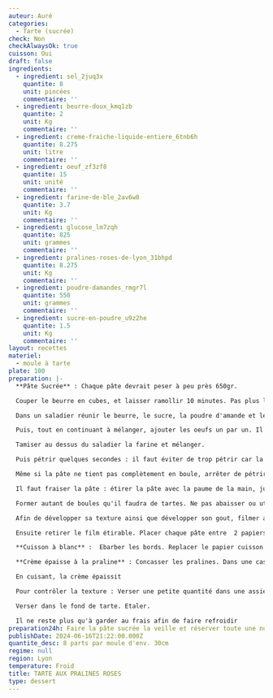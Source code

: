 ```yaml
---
auteur: Auré
categories:
  - Tarte (sucrée)
check: Non
checkAlwaysOk: true
cuisson: Oui
draft: false
ingredients:
  - ingredient: sel_2juq3x
    quantite: 8
    unit: pincées
    commentaire: ''
  - ingredient: beurre-doux_kmq1zb
    quantite: 2
    unit: Kg
    commentaire: ''
  - ingredient: creme-fraiche-liquide-entiere_6tnb6h
    quantite: 8.275
    unit: litre
    commentaire: ''
  - ingredient: oeuf_zf3zf8
    quantite: 15
    unit: unité
    commentaire: ''
  - ingredient: farine-de-ble_2av6w8
    quantite: 3.7
    unit: Kg
    commentaire: ''
  - ingredient: glucose_lm7zqh
    quantite: 825
    unit: grammes
    commentaire: ''
  - ingredient: pralines-roses-de-lyon_31bhpd
    quantite: 8.275
    unit: Kg
    commentaire: ''
  - ingredient: poudre-damandes_rmgr7l
    quantite: 550
    unit: grammes
    commentaire: ''
  - ingredient: sucre-en-poudre_u9z2he
    quantite: 1.5
    unit: Kg
    commentaire: ''
layout: recettes
materiel:
  - moule à tarte
plate: 100
preparation: |-
  **Pâte Sucrée** : Chaque pâte devrait peser à peu près 650gr.

  Couper le beurre en cubes, et laisser ramollir 10 minutes. Pas plus longtemps que 10 minutes car il doit rester un peu froid afin de bien sabler. Ne pas faire fondre le beurre !!

  Dans un saladier réunir le beurre, le sucre, la poudre d'amande et le sel et mélanger à la main (ou au robot patissier) pendant 1 minute.

  Puis, tout en continuant à mélanger, ajouter les oeufs un par un. Il ne faut absolument pas ajouter d'eau !! L'ajout d'eau "contracte" ou "rétrécit" la pâte pendant la cuisson !

  Tamiser au dessus du saladier la farine et mélanger.

  Puis pétrir quelques secondes : il faut éviter de trop pétrir car la pâte sera trop dure après cuisson. C'est une erreur de débutant de trop pétrir !

  Même si la pâte ne tient pas complètement en boule, arrêter de pétrir.

  Il faut fraiser la pâte : étirer la pâte avec la paume de la main, juste deux fois.

  Former autant de boules qu'il faudra de tartes. Ne pas abaisser ou utiliser cette pâte tout de suite, elle n'est pas prête !

  Afin de développer sa texture ainsi que développer son gout, filmer au contact avec un film alimentaire étirable et réserver la pâte au frais pendant au minimum 2 heures, idéalement une nuit. (meilleure tenue à la cuisson)

  Ensuite retirer le film étirable. Placer chaque pâte entre  2 papiers sulfurisés. Abaisser (étaler) au rouleau à pâtisserie.  Abaisser chaque pâte dans les moules préalablement beurré et fariner, piquer la pâte à coups de fourchette. laisser au frais pendant au moins 1h.

  **Cuisson à blanc** :  Ebarber les bords. Replacer le papier cuisson du dessus afin de d'y verser une quantité suffisante de pois chiche, haricots ou riz etc. Cuire environ 10 minutes entre 180 et 200°C. Lorsque les bords commencent à colorer ôter les poids et finir la cuisson encore quelques minutes à vide (jusqu'à coloration) et démouler délicatement.

  **Crème épaisse à la praline** : Concasser les pralines. Dans une casserole, placer la crème liquide entière, le glucose et les pralines roses. Cuire à feu faible/moyen, en remuant avec une spatule (qui pue pas l'oignon!!!). L'important est de cuire à feu doux, sans cesse de vanner (remuer), et de contrôler la température (env. 107°). En cas corriger la couleur et ajouter un peu de colorant comestible rouge pour une couleur plus prononcée.

  En cuisant, la crème épaissit

  Pour contrôler la texture : Verser une petite quantité dans une assiette, de mettre au frais, et de juger après 1 minute que la crème est assez épaisse (mais pas trop non plus). La texture idéale est assez épaisse (elle doit tenir et ne pas être liquide), mais pas trop prise non plus (sinon elle ne sera pas agréable à manger).

  Verser dans le fond de tarte. Etaler.

  Il ne reste plus qu'à garder au frais afin de faire refroidir
preparation24h: Faire la pâte sucrée la veille et réserver toute une nuit au frais.
publishDate: 2024-06-16T21:22:00.000Z
quantite_desc: 8 parts par moule d'env. 30cm
regime: null
region: Lyon
temperature: Froid
title: TARTE AUX PRALINES ROSES
type: dessert
---
```

